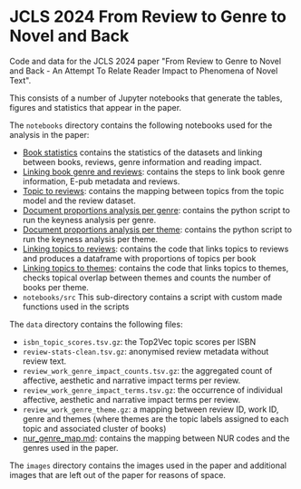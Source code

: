# JCLS 2024 From Review to Genre to Novel and Back

Code and data for the JCLS 2024 paper "From Review to Genre to Novel and Back - An Attempt To Relate Reader Impact to Phenomena of Novel Text".

This consists of a number of Jupyter notebooks that generate the tables, figures and statistics that appear in the paper. 

The `notebooks` directory contains the following notebooks used for the analysis in the paper:
- [Book statistics](./notebooks/book-length-statistics.ipynb) contains the statistics of the datasets and linking between books, reviews, genre information and reading impact.
- [Linking book genre and reviews](./notebook/dataset-linking-statistics.ipynb): contains the steps to link book genre information, E-pub metadata and reviews.
- [Topic to reviews](./notebooks/topic-to-reviews.ipynb): contains the mapping between topics from the topic model and the review dataset.
- [Document proportions analysis per genre](./notebooks/doc_freq-analysis-doc_proportions-genre.ipynb): contains the python script to run the keyness analysis per genre. 
- [Document proportions analysis per theme](./notebooks/doc_freq-analysis-doc_proportions-theme.ipynb): contains the python script to run the keyness analysis per theme. 
- [Linking topics to reviews](./notebooks/topics-to-reviews.ipynb): contains the code that links topics to reviews and produces a dataframe with proportions of topics per book
- [Linking topics to themes](./notebooks/topic_labels.ipynb): contains the code that links topics to themes, checks topical overlap between themes and counts the number of books per theme.
- `notebooks/src` This sub-directory contains a script with custom made functions used in the scripts

The `data` directory contains the following files:
- `isbn_topic_scores.tsv.gz`: the Top2Vec topic scores per ISBN
- `review-stats-clean.tsv.gz`: anonymised review metadata without review text.
- `review_work_genre_impact_counts.tsv.gz`: the aggregated count of affective, aesthetic and narrative impact terms per review.
- `review_work_genre_impact_terms.tsv.gz`: the occurrence of individual affective, aesthetic and narrative impact terms per review.
- `review_work_genre_theme.gz`: a mapping between review ID, work ID, genre and themes (where themes are the topic labels assigned to each topic and associated cluster of books)
- [nur_genre_map.md](data/nur_genre_map.md): contains the mapping between NUR codes and the genres used in the paper.

The `images` directory contains the images used in the paper and additional images that are left out of the paper for reasons of space.

